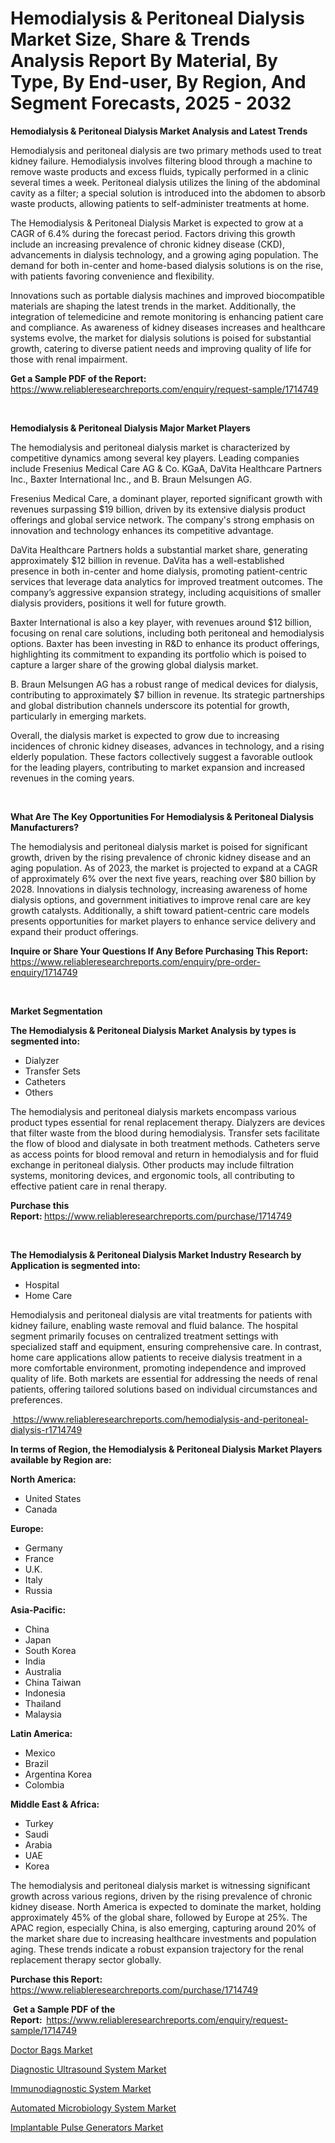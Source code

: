 <p><h1>Hemodialysis & Peritoneal Dialysis Market Size, Share & Trends Analysis Report By Material, By Type, By End-user, By Region, And Segment Forecasts, 2025 - 2032</h1></p><p><strong>Hemodialysis & Peritoneal Dialysis Market Analysis and Latest Trends</strong></p>
<p><p>Hemodialysis and peritoneal dialysis are two primary methods used to treat kidney failure. Hemodialysis involves filtering blood through a machine to remove waste products and excess fluids, typically performed in a clinic several times a week. Peritoneal dialysis utilizes the lining of the abdominal cavity as a filter; a special solution is introduced into the abdomen to absorb waste products, allowing patients to self-administer treatments at home.</p><p>The Hemodialysis & Peritoneal Dialysis Market is expected to grow at a CAGR of 6.4% during the forecast period. Factors driving this growth include an increasing prevalence of chronic kidney disease (CKD), advancements in dialysis technology, and a growing aging population. The demand for both in-center and home-based dialysis solutions is on the rise, with patients favoring convenience and flexibility.</p><p>Innovations such as portable dialysis machines and improved biocompatible materials are shaping the latest trends in the market. Additionally, the integration of telemedicine and remote monitoring is enhancing patient care and compliance. As awareness of kidney diseases increases and healthcare systems evolve, the market for dialysis solutions is poised for substantial growth, catering to diverse patient needs and improving quality of life for those with renal impairment.</p></p>
<p><strong>Get a Sample PDF of the Report:&nbsp;</strong> <a href="https://www.reliableresearchreports.com/enquiry/request-sample/1714749?utm_campaign=41&utm_medium=2&utm_source=Github&utm_content=ia&utm_term=04032025&utm_id=hemodialysis-peritoneal-dialysis">https://www.reliableresearchreports.com/enquiry/request-sample/1714749</a></p>
<p>&nbsp;</p>
<p><strong>Hemodialysis & Peritoneal Dialysis Major Market Players</strong></p>
<p><p>The hemodialysis and peritoneal dialysis market is characterized by competitive dynamics among several key players. Leading companies include Fresenius Medical Care AG & Co. KGaA, DaVita Healthcare Partners Inc., Baxter International Inc., and B. Braun Melsungen AG. </p><p>Fresenius Medical Care, a dominant player, reported significant growth with revenues surpassing $19 billion, driven by its extensive dialysis product offerings and global service network. The company's strong emphasis on innovation and technology enhances its competitive advantage.</p><p>DaVita Healthcare Partners holds a substantial market share, generating approximately $12 billion in revenue. DaVita has a well-established presence in both in-center and home dialysis, promoting patient-centric services that leverage data analytics for improved treatment outcomes. The company’s aggressive expansion strategy, including acquisitions of smaller dialysis providers, positions it well for future growth.</p><p>Baxter International is also a key player, with revenues around $12 billion, focusing on renal care solutions, including both peritoneal and hemodialysis options. Baxter has been investing in R&D to enhance its product offerings, highlighting its commitment to expanding its portfolio which is poised to capture a larger share of the growing global dialysis market.</p><p>B. Braun Melsungen AG has a robust range of medical devices for dialysis, contributing to approximately $7 billion in revenue. Its strategic partnerships and global distribution channels underscore its potential for growth, particularly in emerging markets.</p><p>Overall, the dialysis market is expected to grow due to increasing incidences of chronic kidney diseases, advances in technology, and a rising elderly population. These factors collectively suggest a favorable outlook for the leading players, contributing to market expansion and increased revenues in the coming years.</p></p>
<p>&nbsp;</p>
<p><strong>What Are The Key Opportunities For Hemodialysis & Peritoneal Dialysis Manufacturers?</strong></p>
<p><p>The hemodialysis and peritoneal dialysis market is poised for significant growth, driven by the rising prevalence of chronic kidney disease and an aging population. As of 2023, the market is projected to expand at a CAGR of approximately 6% over the next five years, reaching over $80 billion by 2028. Innovations in dialysis technology, increasing awareness of home dialysis options, and government initiatives to improve renal care are key growth catalysts. Additionally, a shift toward patient-centric care models presents opportunities for market players to enhance service delivery and expand their product offerings.</p></p>
<p><strong>Inquire or Share Your Questions If Any Before Purchasing This Report:</strong> <a href="https://www.reliableresearchreports.com/enquiry/pre-order-enquiry/1714749?utm_campaign=41&utm_medium=2&utm_source=Github&utm_content=ia&utm_term=04032025&utm_id=hemodialysis-peritoneal-dialysis">https://www.reliableresearchreports.com/enquiry/pre-order-enquiry/1714749</a></p>
<p>&nbsp;</p>
<p><strong>Market Segmentation</strong></p>
<p><strong>The Hemodialysis & Peritoneal Dialysis Market Analysis by types is segmented into:</strong></p>
<p><ul><li>Dialyzer</li><li>Transfer Sets</li><li>Catheters</li><li>Others</li></ul></p>
<p><p>The hemodialysis and peritoneal dialysis markets encompass various product types essential for renal replacement therapy. Dialyzers are devices that filter waste from the blood during hemodialysis. Transfer sets facilitate the flow of blood and dialysate in both treatment methods. Catheters serve as access points for blood removal and return in hemodialysis and for fluid exchange in peritoneal dialysis. Other products may include filtration systems, monitoring devices, and ergonomic tools, all contributing to effective patient care in renal therapy.</p></p>
<p><strong>Purchase this Report:&nbsp;</strong><a href="https://www.reliableresearchreports.com/purchase/1714749?utm_campaign=41&utm_medium=2&utm_source=Github&utm_content=ia&utm_term=04032025&utm_id=hemodialysis-peritoneal-dialysis">https://www.reliableresearchreports.com/purchase/1714749</a></p>
<p>&nbsp;</p>
<p><strong>The Hemodialysis & Peritoneal Dialysis Market Industry Research by Application is segmented into:</strong></p>
<p><ul><li>Hospital</li><li>Home Care</li></ul></p>
<p><p>Hemodialysis and peritoneal dialysis are vital treatments for patients with kidney failure, enabling waste removal and fluid balance. The hospital segment primarily focuses on centralized treatment settings with specialized staff and equipment, ensuring comprehensive care. In contrast, home care applications allow patients to receive dialysis treatment in a more comfortable environment, promoting independence and improved quality of life. Both markets are essential for addressing the needs of renal patients, offering tailored solutions based on individual circumstances and preferences.</p></p>
<p><a href="https://www.reliableresearchreports.com/hemodialysis-and-peritoneal-dialysis-r1714749?utm_campaign=41&utm_medium=2&utm_source=Github&utm_content=ia&utm_term=04032025&utm_id=hemodialysis-peritoneal-dialysis">&nbsp;https://www.reliableresearchreports.com/hemodialysis-and-peritoneal-dialysis-r1714749</a></p>
<p><strong>In terms of Region, the Hemodialysis & Peritoneal Dialysis Market Players available by Region are:</strong></p>
<p>
    <p> <strong> North America: </strong>
        <ul>
            <li>United States</li>
            <li>Canada</li>
        </ul>
        </p> 
    <p> <strong> Europe: </strong>
        <ul>
            <li>Germany</li>
            <li>France</li>
            <li>U.K.</li>
            <li>Italy</li>
            <li>Russia</li>
        </ul>
        </p> 
    <p> <strong> Asia-Pacific: </strong>
        <ul>
            <li>China</li>
            <li>Japan</li>
            <li>South Korea</li>
            <li>India</li>
            <li>Australia</li>
            <li>China Taiwan</li>
            <li>Indonesia</li>
            <li>Thailand</li>
            <li>Malaysia</li>
        </ul>
        </p> 
    <p> <strong> Latin America: </strong>
        <ul>
            <li>Mexico</li>
            <li>Brazil</li>
            <li>Argentina Korea</li>
            <li>Colombia</li>
        </ul>
        </p> 
    <p> <strong> Middle East & Africa: </strong>
        <ul>
            <li>Turkey</li>
            <li>Saudi</li>
            <li>Arabia</li>
            <li>UAE</li>
            <li>Korea</li>
        </ul>
    </p>
    </p>
<p><p>The hemodialysis and peritoneal dialysis market is witnessing significant growth across various regions, driven by the rising prevalence of chronic kidney disease. North America is expected to dominate the market, holding approximately 45% of the global share, followed by Europe at 25%. The APAC region, especially China, is also emerging, capturing around 20% of the market share due to increasing healthcare investments and population aging. These trends indicate a robust expansion trajectory for the renal replacement therapy sector globally.</p></p>
<p><strong>Purchase this Report: </strong><a href="https://www.reliableresearchreports.com/purchase/1714749?utm_campaign=41&utm_medium=2&utm_source=Github&utm_content=ia&utm_term=04032025&utm_id=hemodialysis-peritoneal-dialysis">https://www.reliableresearchreports.com/purchase/1714749</a></p>
<p>&nbsp;<strong>Get a Sample PDF of the Report:&nbsp;&nbsp;</strong><a href="https://www.reliableresearchreports.com/enquiry/request-sample/1714749?utm_campaign=41&utm_medium=2&utm_source=Github&utm_content=ia&utm_term=04032025&utm_id=hemodialysis-peritoneal-dialysis">https://www.reliableresearchreports.com/enquiry/request-sample/1714749</a></p>
<p><strong></strong></p>
<p><p><a href="https://github.com/voigttyagi/Market-Research-Report-List-1/blob/main/doctor-bags-market.md?utm_campaign=41&utm_medium=2&utm_source=Github&utm_content=ia&utm_term=04032025&utm_id=hemodialysis-peritoneal-dialysis">Doctor Bags Market</a></p><p><a href="https://github.com/jenithschijf/Market-Research-Report-List-1/blob/main/diagnostic-ultrasound-system-market.md?utm_campaign=41&utm_medium=2&utm_source=Github&utm_content=ia&utm_term=04032025&utm_id=hemodialysis-peritoneal-dialysis">Diagnostic Ultrasound System Market</a></p><p><a href="https://github.com/ijffseandy/Market-Research-Report-List-1/blob/main/immunodiagnostic-system-market.md?utm_campaign=41&utm_medium=2&utm_source=Github&utm_content=ia&utm_term=04032025&utm_id=hemodialysis-peritoneal-dialysis">Immunodiagnostic System Market</a></p><p><a href="https://github.com/sderolza/Market-Research-Report-List-1/blob/main/automated-microbiology-system-market.md?utm_campaign=41&utm_medium=2&utm_source=Github&utm_content=ia&utm_term=04032025&utm_id=hemodialysis-peritoneal-dialysis">Automated Microbiology System Market</a></p><p><a href="https://github.com/daphnyvashdi/Market-Research-Report-List-1/blob/main/implantable-pulse-generators-market.md?utm_campaign=41&utm_medium=2&utm_source=Github&utm_content=ia&utm_term=04032025&utm_id=hemodialysis-peritoneal-dialysis">Implantable Pulse Generators Market</a></p></p>